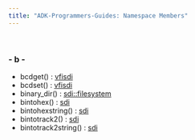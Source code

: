 ```yaml
---
title: "ADK-Programmers-Guides: Namespace Members"
---
```


 

### - b -

- bcdget() : <a href="namespacevfisdi.md#a0e899cfc7577a4b2f8b16aef3ec3017a">vfisdi</a>
- bcdset() : <a href="namespacevfisdi.md#a6d0c9b9881eeb4602b2121ad61bd2d6e">vfisdi</a>
- binary_dir() : <a href="namespacesdi_1_1filesystem.md#a52dd354a0640fd070653611d6de4722b">sdi::filesystem</a>
- bintohex() : <a href="namespacesdi.md#adb43cc15cc5e467d2a32db177abd95ac">sdi</a>
- bintohexstring() : <a href="namespacesdi.md#a5e63c92e42e60c105bf33ec9734ccc6f">sdi</a>
- bintotrack2() : <a href="namespacesdi.md#a8da4aa04db98292e03fb0c769642ac4e">sdi</a>
- bintotrack2string() : <a href="namespacesdi.md#a8836d3db59a0107a55d45c6726967973">sdi</a>
